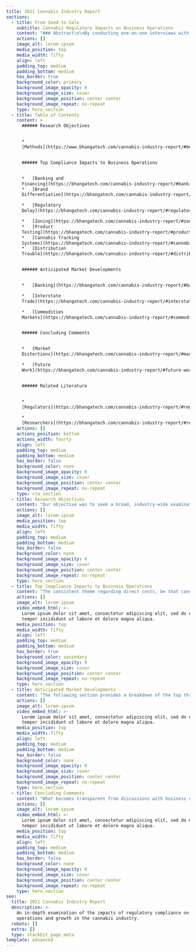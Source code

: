 ```yaml
---
title: 2021 Cannabis Industry Report
sections:
  - title: From Seed-to-Sale
    subtitle: Cannabis Regulatory Impacts on Business Operations
    content: "### Abstract\n\nBy conducting one-on-one interviews with cannabis industry executives in a sample of five recreational states, we are able to obtain a qualitative understanding of the consequences of state regulatory compliance on operations and growth. Interviews included the full range of license types, from Producer to Retail, in order to understand the implications of compliance for each stage in the cannabinoid product lifecycle. To balance the perspective of industry interviewees, we included interviews with state regulators in Washington and Oregon.\n\nThe most salient of issues consistently communicated by business operators related to banking and access to commercial financing. The interviews further indicate the regulated cannabis market -- both in terms of product liquidity and inventory prices -- is distorted due to state regulatory policies.\_ We conclude our work with a summary of the trajectory of markets as anticipated by industry participants, followed by commentary on the implications from our interviews. We observe that compliance with state regulations is hampering growth and, most importantly, the supply-price efficiencies expected in open free markets.\n"
    actions: []
    image_alt: lorem-ipsum
    media_position: top
    media_width: fifty
    align: left
    padding_top: medium
    padding_bottom: medium
    has_border: true
    background_color: primary
    background_image_opacity: 0
    background_image_size: cover
    background_image_position: center center
    background_image_repeat: no-repeat
    type: hero_section
  - title: Table of Contents
    content: >
      ###### Research Objectives


      *  
      [Methods](https://www.bhangatech.com/cannabis-industry-report/#methods)


      ###### Top Compliance Impacts to Business Operations


      *   [Banking and
      Financing](https://bhangatech.com/cannabis-industry-report/#banking-and-financing)  
      *   [Brand
      Differentiation](https://bhangatech.com/cannabis-industry-report/#brand-differentiation)

      *   [Regulatory
      Delay](https://bhangatech.com/cannabis-industry-report/#regulatory-delay)

      *   [Zoning](https://bhangatech.com/cannabis-industry-report/#zoning)
      *   [Product
      Testing](https://bhangatech.com/cannabis-industry-report/#product-testing)
      *   [Cannabis Tracking
      Systems](https://bhangatech.com/cannabis-industry-report/#cannabis-tracking-systems)
      *   [Distribution
      Trouble](https://bhangatech.com/cannabis-industry-report/#distribution-trouble)


      ###### Anticipated Market Developments


      *   [Banking](https://bhangatech.com/cannabis-industry-report/#banking)

      *   [Interstate
      Trade](https://bhangatech.com/cannabis-industry-report/#interstate-trade)

      *   [Commodities
      Markets](https://bhangatech.com/cannabis-industry-report/#commodities-markets)


      ###### Concluding Comments


      *   [Market
      Distortions](https://bhangatech.com/cannabis-industry-report/#market-distortions)

      *   [Future
      Work](https://bhangatech.com/cannabis-industry-report/#future-work)


      ###### Related Literature


      *  
      [Regulators](https://bhangatech.com/cannabis-industry-report/#regulators)

      *  
      [Researchers](https://bhangatech.com/cannabis-industry-report/#researchers)
    actions: []
    actions_position: bottom
    actions_width: fourty
    align: left
    padding_top: medium
    padding_bottom: medium
    has_border: false
    background_color: none
    background_image_opacity: 0
    background_image_size: cover
    background_image_position: center center
    background_image_repeat: no-repeat
    type: cta_section
  - title: Research Objectives
    content: "Our objective was to seek a broad, industry-wide examination of cannabis participants because far too often states are treated independently. Indeed, the most accurate reports available on the cannabis industry are often published by state regulatory boards themselves in order to meet legislative mandates. These reports are therefore solely focused on a single state. Indeed, most state-produced research on the cannabis industry does not focus on the business consequences for operators due to regulations. Instead, state policy researchers focus on either macro-economic factors such as raw THC produced or canopy grown with future forecasts. In other instances, researchers focus on addressing public health or social perception changes.\_\n\nWhile a state-centric perspective is appropriate for many examinations due to the patchwork of legalized markets across the US, this technique fragments the potential of examining the meta-trends within the cannabis industry. This lack of focus on the economic and financial consequences presents a clear gap in current research.\_\n\nWithout exception, cannabinoid products are among the most heavily regulated and taxed consumer products available in the US. This implies that business owners and operators are experiencing real costs associated with compliance. What are they?\n\nWe attempt to answer this with a motivating interview question: \"How does compliance with state regulations impact business operations and growth?\"\n\n### Methods\n\nBecause each point in the lifecycle of a cannabinoid product (\"seed to sale\") is tracked by all states, we did not limit our examination to a particular license type. Instead, we sought the perspective of established businesses at each stage.\_\n\nIn order to obtain first-hand information from business operators, we conducted one-on-one interviews with established cannabinoid operators. These interviews were unsolicited -- we conducted direct outreach seeking individuals who were managing business operations and willing to participate in the research.\_ Of 100 businesses contacted, we obtained 12 partial interviews and 16 complete interviews. While our hope was for a minimum of 30 *completed* interviews, we felt the data collected thus far were still significant and worth sharing before any insights grew stale.\n\nBecause our examination sought to understand the trends and trajectories for markets, we attempted to select states at varying stages of maturity. Maturity in this context is tied to the development of the regulated market, rather than the illicit market ecosystem. Attempting to gauge the maturity of an unregulated market's ecosystem (production, distribution, consumption) would be a quixotic task as little data are available and market participants are not directly identifiable. While we concede that an existing illicit market likely contributes to the trajectory of a regulated market's development, this is an unknowable quantity. Moreover, the state's legal regulations directly shape the legalized consumer market's development as it is through the regulated market processes that direct retail activity is possible. In our opinion, the legislated regulations are strict enough to make the existence of the unregulated market's operational efficiency a moot point -- legal operators *cannot* function in a similar way as illicit operators, so it is a matter of comparing apples to robots.\_ What is *measurable* in this context is *the experience of the legal operator since inception*.\_\n\nWe view a state’s existing *medical* cannabis program in a similar light. That is, the transition effects from an existing Medical Cannabis program were excluded on the basis that the medical program existed in each state *prior* to recreational status, thereby acting as a *loose* control condition among all participating states. We cannot construct a laboratory with exactly controlled pre-recreational states, though we can evaluate the *recreational* status as similar enough to act as an acceptable control among the states.\_\_\n\nTo establish a baseline understanding of the nation-wide trends in cannabis at varying degrees of market maturity, we selected key markets for examination: CA, CO, OR, MA, WA.\n"
    actions: []
    image_alt: lorem-ipsum
    media_position: top
    media_width: fifty
    align: left
    padding_top: medium
    padding_bottom: medium
    has_border: false
    background_color: none
    background_image_opacity: 0
    background_image_size: cover
    background_image_position: center center
    background_image_repeat: no-repeat
    type: hero_section
  - title: Top Compliance Impacts to Business Operations
    content: "The consistent theme regarding direct costs, be that cannabis product testing, plant tagging, harvest tracking, or simple CTS data entry, is that they are largely resolvable with an employee hire. This was a surprising finding as we speculated that operational demands would be considered heavy even in light of employee hires. While our objective was to find the direct consequences of compliance on operations, our interviews revealed that the *indirect effects of existing regulations were more salient for businesses* than the direct. The following sections summarizes these salient issues expressed by interviewees in order of relative salience to the interviewees.\n\n### Banking and Financing\n\nEach operator in some form brought up banking or commercial financing, without exception. This problem, originating exclusively on the federal level, remains the bugbear for the industry with multiple secondary consequences.\_\_\n\nWhile state regulators expressed a direct interest in attempting to help cannabis operators, there is only so much a state government can do in light of federal regulations regarding cannabis as a Schedule I controlled substance. This is likely no surprise to any reader. As it stands, banking services for any cannabis related business are generally restricted to in-state credit unions. Banking services for multi-state operators (MSOs) remain exceptionally rare and reserved for the largest and well-funded enterprises, often publicly traded operations.\n\nDespite the status of banking, interviews with state regulators in WA and OR indicate *satisfaction with the trajectory of banking* penetration among cannabis operators. WA cited 99% of taxes collected come in the form of a check, a strong leading indication of business banking services. Operators, however, see the situation as expensive with monthly banking services a noticeable line-item, especially compared to the range of banking services offered to them versus traditional commercial banking options (cash deposits, transfers, payroll). This trend was not as noticeable regarding insurance costs, as no cannabis operators expressed insurance as onerous.\n\nBeyond expensive basic banking services, obtaining financing opportunities remains an extremely salient challenge for business operators, particularly due to the lack of acceptance of cannabis as an equal-risk operation to other legal manufacturing, wholesale or retail operations. Banks simply restrict or outright deny access to traditional commercial lending such as obtaining lines of credit against equipment or real estate. We explore potential consequences of this structure in our commentary, “Market Distortions.”\_\n\n### Brand Differentiation\n\nMultiple operators, from production to retail, expressed an interest in brand development. From their perspective, cannabis is competitive regardless of which segment of the industry one operates in and that long-term brand differentiation will be needed to sustain future growth. We summarize below, by operator type, the expressed obstacles to brand development.\_\n\nFor retailers, concerns focused on consumer access to products including how regulations impacted customer experience or inadvertently perpetuated negative social stigmas. An example of perpetuating social stigma is rules pertaining to product accessibility: cannabinoid products cannot be viewable from public spaces, resulting in boarded up windows, typically a sign of antisocial behavior. This later problem is tightly coupled to zoning restrictions (below), though is also impacted by state-mandated licencing constraints.\_\n\nIn the case of production operations, their ability to develop a deep customer relationship (\"brand\") is severely constrained by the total canopy of production. That is, a single grow operation which may feel it has a competitively advantaged product (\"flower\", “genetics”), cannot supply enough dispensaries to develop the penetration needed to build a consistent supply that can translate into a *Brand*. That is, the supply constraint prevents the retail penetration necessary for a consumer recognition of a grow-operation. As explored further in “Market Distortions” (below), the value of cannabinoid products in any form are directly tied to the artificial supply constraints imposed by canopy licensing limits. Licensing and premise requirements (security, facilities, etc) perpetuate the cost-skew.\n\nWere those canopy limits or facility constraints removed, the per-unit cost of a cannabinoid product would demonstrably drop. We speculate that while production operations would then be positioned *hypothetically* to expand operations sufficiently to develop consistent market penetration which *may* result in consumer brand awareness, we feel it is *more likely* that cannabis would rapidly come into alignment with other farming commodities: less branding on base products and more on refined or finished goods. In that scenario, the processing and edibles operators would be better positioned for long-term brand development, as would retail locations focused on a differentiated consumer experience, such as seen with Starbucks or McDonalds compared to generic coffee or burger operations.\n\nFor processing companies, the obstacles were generally restricted to typical product-differentiation needs: proper penetration into retail spaces and reliable supply lines. These are, in effect, issues regarding capitalization and operational scale. Regulatory compliance was not characterized as impactful on brand development.\_\_\n\nThe exception to this desire for brand development was with the Wholesale and Logistics licenses due to their B2B focus. However, multiple wholesale operators expressed their service differentiation as a close collaboration with producers and processors in developing *their* brands. The wholesale operators included in our interviews expressed prior experience in logistics that they leveraged into the cannabis trade. Many participants expressed this experience provided them the proper perspective on cannabis as a *commodity*, a perspective in the opinion of the interviewees that is not frequently shared by other license holders such as dispensaries and producers. Indeed, many of the wholesale operators expressed auxiliary business services focused within industry and operational consulting as a primary value proposition for producers and processors. In this way, the wholesalers frequently positioned themselves in our discussions as business partners for producers and processors in which all businesses’ success have a soft dependency on one another. That is, each company’s growth is intertwined with the others. Examples include a need for coordinating pricing, guidance on packaging and the maintenance of relationships with dispensaries.\_\_\_\n\n### Regulatory Delay\n\nOverarching many discussions, interviewees highlighted the delays their businesses experienced in navigating regulatory compliance. Be it in Colorado, Oregon or Massachusetts, participants were most impressed by the lengthy process initial set up required. Some participants were looking to expand but were hampered by the application and zoning requirements. In Oregon and Washington, applications for new cannaprenueres have been effectively turned off. Washington, at the time of writing, has no plans to lift the application mortuarium. Oregon only recently (April 2021) began re-evaluating applications which were submitted prior to a state legislative moratorium that went into effect in 2018. *Three years of delay*. These are only the largest, most salient of delays for operators.\_\n\nInterviewees also expressed frustration with local municipalities, particularly in the earliest days of recreational authorization. One interviewee explained the situation as a result of local governmental officials (city, county) who are navigating the new legislation on the state- and city-levels at the same time the entrepreneurs who are attempting to launch their businesses. This results in local officials being poorly equipped from an *experiential* level -- they simply do not know how to properly implement the state, count and city ordinances. That lack of domain experience directly impacts the entrepreneurs.\n\nClearly the *costs* to the business and entrepreneur due to regulatory delay are salient and quantifiable. In the case of a producer seeking to expand canopy, she applies for another license *after* securing the land, *after* designing and constructing regulation-compliance infrastructure (facilities, security, etc), and *after* establishing insurance, water rights and more. The cost of a three-year delay in this case is the cost of the land, property taxes, insurance for *three years*.\_\n\nInterviewees did not express a perspective that this situation would change, particularly in challenging states such as California. We believe this is among the most salient impacts on the development of the cannabis market as a whole and explore the consequences further in our commentary, “Market Distortions”.\n\n### Zoning\n\nDue to state legislative structuring, many local municipalities possess direct discretion over cannabis production, processing and retail within their jurisdictions. Likely also not a surprise for any reader, the interaction effects from state licensing opportunities that must also meet county and city-level guidelines results in a myriad of complications for founding entrepreneurs. The interviewees expressed growth as exceptionally constrained from a retail, consumer-distribution perspective. Because cities frequently restrict the real estate opportunities for each license type, allowing some licensed activities, not others, or none at all, the viable locations for cannabis businesses is restricted, thereby limiting the overall opportunity for market development.\n\nWhether this was good or ill depended on the perspective of the interviewee. Some business operators expressed satisfaction with this arrangement as they were already established, providing them the operational and experiential perch from which to expand operations. However, other operators expressed extreme frustration at zoning requirements that prevent business expansion.\_\_\_\n\nIn some cases the zoning requirements, on top of regulatory requirements, result in extensive business burdens that operators often characterized as comical. One interviewee explained his business’s need to obtain wholesale licensing in order to move his harvested product to a proper drying and curing area, the latter of which were located at a different facility due to local *municipal* requirements. (see “Market Distortions”)\_\n\n### Product Testing\n\nCannabinoid testing stood out as a consistent issue for Producers and Processors. While the costs are largely passed to consumers, business operators directly experienced them as direct business costs. Dual-licensed Producer-Processors express a feeling of a double- or triple-whammy of testing their inventory at harvest as well as post-processing. The intentions of state legislation are clearly aimed at providing consumer safety measures, an important benefit of an open market over an illicit, unregulated market. We cannot provide guidance on whether testing is excessive or whether testing methodologies should be modified.\n\nSome interviewees associate testing as merely another layer of tax. Participants who openly expressed this perspective typically accepted it as merely a cost of business, one borne by all participants. Under this perspective, the business operators expressed compliance as merely a throttle on the pace the business can operate at rather than conferring any tangible competitive disadvantages. Nonetheless, the pace of activity is a determinant in business growth, so operators often saw the business processes pre- and post-testing as critical areas for operational advantage.\_ In other words, operators know they are all facing the same regulatory requirements, so if they are to obtain any meaningful market advantage, it has to occur through operational excellence. Interviewees frequently stated this as based on their experience since the recreational market started, seeing the *non-professional* entrepreneurs folding due to a lack of understanding in the critical role process plays in their business’s success.\_\_\n\n### Cannabis Tracking Systems\n\nEach regulated market, varying by state, utilizes a \"Cannabis Tracking System\" (CTS). This CTS is a piece of software provided by a vendor for the purposes of tracking cannabis products from seed-sprouting to end consumer sales (\"seed to sale\"). There are a few prominent vendors, such as Metrc, LeafLogix and BioTrac.\n\nFrom the perspective of regulators, the CTS is the mechanism for monitoring market activity. It is a mechanism for maintaining an understanding of production volumes and end consumer purchases, with the end goal of moving cannabis consumption from an illicit to a regulated market. The CTS is merely a necessary tool for monitoring this objective.\_\_\n\nFrom the perspective of business operators, there is a begrudging understanding of the CTS's implicit need and use. However, many operators expressed consternation at the operational points at which the CTS comes into play. Each operator, without fail, recognized the CTS as an operational burden, though not as a direct hamper on growth itself.\n\nHiring is the status-quo panacea for CTS data-entry. Outside retail environments, software is not viewed as a viable solution to increasing operational efficiencies. This was a surprising insight to us authors. The reason for this perspective depends on the operator type.\n\nFor producers, software frequently acts as an additional layer of obligation that interferes with the actual growing. While there is software to help with the monitoring and optimization of growing conditions over time through intensive data collection, no producer participant expressed using software for these purposes. The existing required CTS for each state was sufficient for their needs. Producers were focused on growing, not data collection.\n\nWe cannot confirm, though our interviews provide enough insight to speculate, that part of the reluctance to embrace technology as an automation tool comes from the very background of most existing cannabis industry participants: non-technical fields. For example, prior to the legalization of cannabis production within a state, experienced growers were doing so in an opaque economy. These growers were optimizing plant yield and flower quality for decades like all good farmers for millennia before: carefully monitoring the conditions and making small changes to measure the output. When a state flips to a regulated recreational market, these same growers who have never had a use for software before are faced with the prospect of using the state's CTS or doubling-down and using the state CTS *and an additional piece of software* for optimizing data collection. The former is often the choice as there is no pressing need for advanced software when growth canopies are artificially enforced. The exception to this is likely found in only the largest of indoor growing operations. Our interviews unfortunately did not allow for a confirmation of this intuition.\n\nFor wholesale and distribution operations, ancillary software for business operations was consistently a no-go. Each interview participant expressed that all existing cannabis-focused wholesale software vendors either didn't consider their use cases (and so were not viable at all) or were inadequately equipped to deal with the volume or complexities of wholesale businesses. Much of the short-comings expressed related to state CTS obligations regarded manifest generation as well as tools for inventory auditing. The latter is focused on in \"Distribution Trouble.\" Other notable concerns from wholesalers were on the out-of-the-box tools for integrating with state CTS programs or managing rolling inventory audit processes and record reconciliation issues experienced with third-party vendors who integrated with state CTSs.\_\n\nFor dispensaries, there is a pressing need for software that interacts with or manages the Point of Sale. Because consumer transactions occur both at a higher rate than most non-retail license operations, and with a broader range of SKUs, there is a more clear business need for a POS system. We suspect that the higher maturity of POS systems generally reinforces the adoption of auxiliary software tools. This aligns well with our intuitions around a retail experience. Despite the adoption of POS and cannabis-specific inventory tools, our interviews indicate the existing software vendors focused on cannabis retail operations are *not* providing clear competitive advantages. The only standout market incumbent that was not also a state CTS provider was FlowHub.\n\nFrom the perspective of software, the industry appears *adequately* satisfied with existing CTSs despite highly consistent complaints around usability.\n\nRegarding state CTS software providers (Metrc, BioTrack, etc), there is a market distortion highlighted by state legislation: a state-created software monopoly. Because each state requires a CTS in order to meet its legislative mandate to track cannabinoid products from seed-to-sale, they require a centralized data store for on-going monitoring and auditing efforts. The state, through existing RFP processes, elects a single vendor for this purpose. As one may hypothesize from basic economic theory, a monopolistic entity has little market incentive to innovate. This results in a *minimally adequate product* -- the software and service provided by the state appointed CTS meets the base requirements for each state's legislative requirements and nothing more. Operators bear the burden of vendor-lock such that the provider (Metrc et al) have no economic incentive to improve their existing product, and the consumers (business operators) must use the product. This situation will likely remain the case until cannabis regulatory restrictions lessen extensively or policy updates such as interstate commerce require a more open software market.\n\n### Distribution Trouble\n\nFor wholesale and courier businesses, the most expensive compliance operation is related to Manifest generation. A manifest is a document detailing the inventory being transferred between any two licensed businesses. It includes the driver information, the time of departure and estimated time of arrival and often the *route* traveled by the driver. While state requirements vary, each state consistently requires the shipping manifest for any location-to-location cannabis movement. While operators in some states expressed the overhead for manifests was not too onerous, operators in Oregon expressed extreme frustration about Manifest requirements. Operators in Oregon explained that because shipping must be in order, with routes for all \"end of day\" deliveries reflected in the \"start of day\" deliveries, any alteration of route caused by a new order coming in prior to shipping, resulted in extensive human work to update the manifests. This is also a problem for operational optimization because delivery drivers cannot receive updated routes while in the field.\n\nThe example in Oregon was not a universally shared constraint; however, each logistics operator mentioned manifests as a salient issue. As with many compliance-constraints discussed thus far, *the solution to this problem was an employee hire*. Many logistics firms also address this problem through business-to-business relationships. Interviewees indicate cannabis is a people-relationship driven industry. One example of this relationship building was a focus on developing consistent cadences for delivery from producers (or processors/wholesalers) to dispensaries. This approach to consistency and reliability directly reduced costs for operators.\n\nMany businesses, be it traditional wholesale or courier-only, simply create order-by deadlines which dispensaries or processing facilities need to follow. This is a standard practice in most retail-vendor environments, implying that outside the need for manifest generation and strict business policies, there is little differentiating the cannabis industry from traditional wholesale participants. The most salient concern for wholesale operators was the prospect of growth long-term and *reliable* *suppliers*.\n"
    actions: []
    image_alt: lorem-ipsum
    video_embed_html: >-
      Lorem ipsum dolor sit amet, consectetur adipiscing elit, sed do eiusmod
      tempor incididunt ut labore et dolore magna aliqua.
    media_position: top
    media_width: fifty
    align: left
    padding_top: medium
    padding_bottom: medium
    has_border: true
    background_color: secondary
    background_image_opacity: 0
    background_image_size: cover
    background_image_position: center center
    background_image_repeat: no-repeat
    type: hero_section
  - title: Anticipated Market Developments
    content: "The following section provides a breakdown of the top three most anticipated developments as expressed by the interviewees. Where appropriate we provide a brief comment on the barriers to that development and a rough estimate on its feasibility given current legislation and public sentiment.\_\_\n\n### Banking\n\nMany operators are optimistic legislation will change at the federal level. Many expressed confidence that it can only be a matter of time before political pressure from industry actors will force federal guidance to mitigate the risk to financial institutions. For example, wholesale operators as well as producers mentioned the H.R. 1996 (\"SAFE Banking Act\") as potentially more likely under a Biden/Democrat led legislative body, though the current impasse on the Senate level clearly makes this still an outside possibility. Further, the operators believe that pressure will come from a social equity standpoint because current financing options that are available carry rates characterized as \"cutthroat\" and \"loan shark\".\n\nIf one objective of the legalization effort is to repair social damage created in the \"War on Drugs,\" then creating an environment in which former social victims (cannabis industry participants or illicit market consumers) would be authorized to access the market but at the risk of extreme debt burdens is self-defeating. As expressed by the interviewees, one mechanism to alleviate this problem is to authorize banking opportunities for legally regulated cannabis businesses such that basic commercial lending from established FDIC banks becomes available. In this vein, interviewees are envisioning existing proposals such as the SAFE Banking Act as an example, often cited by name. Interviewees frequently expressed dismay at the current state and anticipate major banking and finance reform on the three- to five year horizon.\_\_\n\n### Interstate Trade\n\nA surprising insight for us authors was how focused many interviewees were on the prospect of interstate commerce. Discussions with every license type frequently lead to interstate trade. One interviewee characterized the situation by stating that interstate commerce is already occurring for cannabis products, including international export. It simply occurs in an unregulated fashion. One state regulator confirmed the continued existence of an illicit market but said that 90% or more is intended for out-of-state export. This means that all market participants see interstate trade as a given. And, moreover, from the perspective of interviewees, interstate trade is a natural progression in the development of the *regulated* cannabis industry.\_\n\nRegardless of license type, multiple business operators expressed seeing interstate trade opportunities as *more tangible than rectifying banking regulations*. This may be a reflection of the optimism for the business owners to exploit higher-priced markets to achieve personal growth goals or to liquidate a \\[perpetual] oversupply than actually substantiated regulatory factors for their belief. We characterise it in this way because of the matter-of-fact manner in which interstate trade emerged in discussions.\_ In either case, the operators were keen to understand what *other* state operators and regulators were thinking with regards to trade.\n\nWithout overly digressing, it is worth noting the tremendous barrier to interstate trade. The current obvious elephant is federal restrictions on interstate transport due to the controlled substance scheduling and interstate highway restrictions. However, that is a seemingly simple change that would still largely result in a state-driven restriction on interstate trade. Because the entire structure of a state's domestic cannabis production and sales engine requires a constrained market, it is necessary to *maintain* tight supply controls to *maintain consistent tax revenue*. We explore this in more detail in our commentary, “Market Distortions.”\_\n\nIn either case, these market *desires* for interstate trade all occur in the backdrop of a regulated market with state tracking. Interstate commerce presumes these systems can properly integrate with other state tracking. Interviews, both with operators and regulators, indicate that current state software and data infrastructures are not equipped to manage a transition to interstate commerce. We authors expect lengthy delays with extensive litigation between state bodies vis-a-vis tax revenue remittance and reconciliation and CTS integration.\_\n\n### Commodities Markets\n\nWhile only a couple interviewees directly discussed future markets in terms of existing commodities markets, the theme of interstate commerce implied a more consistent market for exchange is needed. Some operators felt that the \"real money\" was going to be made through commodities markets, others felt there was simply a need for a consistent process for market liquidity -- meaning, a need for a contract based exchange for clearing cannabis inventory, be that on the producer-side or post-processing. For the unfamiliar reader, contractual clearing involves the creation of a contracted exchange rate for a commodity. These contracts are often referred to as ‘futures.’ For example, a producer agreeing to sell five pounds of cannabis for $1500 per pound on February 15, 2022 would represent a *future* purchase agreement.\_ If you’ve ever heard of the price of pork bellies or wheat, marketplaces for these contracts are utilized to report those prices.\_\n\nAs it stands, one major barrier to this is the rapid increase in available strains. While outside the scope of our work, a cursory glance at available products shows hundreds of available strains. Moreover, grow conditions vary site-by-site, producing a greater variance in underlying commodity quality than one would see in other markets such as tobacco, milk or even crude. Without an industry adopted standard for grading cannabinoid products, any market based exchange will face extreme challenges in honoring contracted product quality. It does not seem likely the states will provide this guidance, though they do possess much of the industry-wide data that could make cannabinoid product grading feasible. Among industry participants, the lab providers seem best positioned to capture this market opportunity.\n\nAnother primary obstacle to a commodities market is interstate trade itself. If that barrier is not alleviated, then the best market participants can expect with regards a commodities market is the product batch-level services currently provided on a state-level, typified by providers like LeafLink. For readers unfamiliar with LeafLink, they are a subscription-based marketplace in which producers (and wholesalers or processors) may list their bulk products for purchase by dispensaries. It was beyond the scope of our research to conduct an in-depth analysis of LeafLink. Nonetheless, when LeafLink did come up as an option for market liquidity, it was seen as the sales mechanism of last resort, with on-going established relationships the primarily preferred mechanism for vendor relations.\n"
    actions: []
    image_alt: lorem-ipsum
    video_embed_html: >-
      Lorem ipsum dolor sit amet, consectetur adipiscing elit, sed do eiusmod
      tempor incididunt ut labore et dolore magna aliqua.
    media_position: top
    media_width: fifty
    align: left
    padding_top: medium
    padding_bottom: medium
    has_border: false
    background_color: none
    background_image_opacity: 0
    background_image_size: cover
    background_image_position: center center
    background_image_repeat: no-repeat
    type: hero_section
  - title: Concluding Comments
    content: "What becomes transparent from discussions with business operators is that current state regulatory practices *are* hampering growth, though not those initially hypothesized by us researchers. To wit, while regulatory compliance does result in higher staffing needs, higher base costs of business (from banking to security) and higher capital requirements (proper liquidity), our interviewed business operators largely transfer these costs to consumers. They may express *frustration* with the high costs of business but ultimately pass those costs onto their consumers.\_\n\nThere is a parallel cost that is implied by our interviews: *early* market entrants avoid *late* market costs.\_ We refer to this phenomenon as a *market distortion* and explore this topic, in our concluding comments, as a set of *observations only*. Our hope is future research may illuminate the validity of these observations. In short we ask, both directly through written, legislative restrictions and indirectly through the policy decisions originating from the executive branch, are state regulations perturbing market development?\n\n### Market Distortions\n\nBecause of the variance in the location and time in which recreational markets are authorized within the US, we are able to observe market development in a fairly controlled fashion. Due to state and federal legislation barring interstate commerce, each market acts independently from all other markets. This environment creates an exceptionally rare opportunity to study the development of a consumer market as most products are nationally, if not globally, broadcast simultaneously. This effectively results in an increased observable signal from the controlled, *captive* recreational cannabis market. While there are important distinctions in each state's individual implementation of the regulated markets, particularly regarding the license types available and the business activities authorized by those licenses, these differences largely do not impact consumer purchasing experiences because across all states the Retail licenses is the only authorized license type to interact directly with customers.\_\n\nFrom our perspective, most markets appear to experience similar problems over time regardless of legislative structure: a consistent multi-year increase in the supply of cannabinoid products outstripping demand, which is itself bottlenecked by retail dispensary locations. In some cases, such as in California, the regional and municipal governmental bodies generate a very salient impact on the development of these markets *because* *local municipal governments may outright ban recreational cannabis businesses*. Or, in the less pernicious form, to restrict the range of cannabis business permitted such that only small corridors of activity are possible. By making these zoning requirements on the local level, coupled with the state-level application mandates and issuance controls, the cannabis industry is hamstrung in its development. Regardless of the state in question, in our opinion, there is no other conclusion to make than that the cannabis industry does not operate as a free-market. State regulators, by legislative mandate, *directly manage* the supply and liquidity of each state’s cannabis market in a centralized, command economy manner.\n\nAs relates to our research, interviewees effectively communicated a white-knuckled grip on the business trying to steer multi-year market fluctuations in prices related to rapid supply changes. Operators in Oregon, for example, expressed a keen awareness of seasonality effects due to outdoor canopy harvests. Moreover, most participants expressed long-term concerns about supply and the trajectory of wholesale prices, all of which directly impact the viability of cannabis businesses at large. Interviews generally implied a strong sensitivity to future state regulation policies that may adversely hamper growth, on top of the current issues manifested through existing policies.\_\n\nIn our opinion it is key to understand that the strict control on the volume of cannabinoid products produced is *precisely* the mechanism states utilize to stabilize predictable tax collection from cannabinoid product sales. Without the severe restrictions on production via canopy and zoning requirements, and to a lesser extent retail sales locations, the base price for cannabis products would continue to fall, despite continued increases in consumer demand. Falling end-consumer prices directly impacts the expected tax revenues, save an increase in tax rates which are already at historic highs for any commodity category.\_\n\nTaking a step back, we see the historic illegality of cannabis is what kept its production to low levels, with dispersed growers hiding via small-batch production. That small-scale, hidden production process resulted in high prices. There is nothing inherently difficult about cannabis as a *crop* that justifies prices at current levels, save the constrained supply. The legalization of the product is then caught in an economic conundrum which invariably forces states to maintain domestic production and avoid interstate commerce--an influx of supply from a low-cost production state such as OR, CA or WA, could dramatically impact end-consumer prices and existing in-state producers. While states attempt to stave off the effects of economics by manipulating license issuance, their research confirms basic economic principles of supply-demand price elasticity such that lower consumer prices resulted in higher consumption as measured by purchase volume.\_\n\nThus, when we evaluate our forward-looking statements regarding interstate trade, we see such a change requires a reconciliation of tax revenue, likely in the form of tariffs. Through existing state legislation, the states created a captive market, both in production and retail, that now *requires that captive market status to be maintained indefinitely or risk dramatic market shocks in price*. The state’s objective in a reconciliation scheme, therefore, is to eliminate the advantages of interstate commerce. With the cannabis industry not only providing large tax windfalls but also employing thousands of people per state, such a change-risk from interstate commerce becomes more and more untenable due to market entrenchment.\_\n\nThis is of course all within the context of an on-going illicit market that persists in each state we evaluated. The states need to induce market players to *switch* from the illicit market (or put them “out of business”) by creating an economic opportunity for entrepreneurs while *also* maintaining high, predictable tax revenue. This is effectively a walking contradiction. If elimination of the illicit market were the goal, the price of cannabinoid products should fall in alignment with other similar crop products such as tobacco, rather than utilizing a benchmark comparison between regulated and unregulated “bulk cannabis” to measure success. The benchmark for *eliminating* an illegal activity cannot be *matching the price* for consumers, there has to be an inducement for full switch. That means *lower-than-illicit-market* prices.\_\n\nFrom zoning to delays in license issuance to outright mortuariums on licensure (Oregon, Washington), state regulators are managing the economy through *direct and indirect policy* decisions.\_ What remains abundantly clear, in the opinion of the authors, is that existing cannabis legislation lacks an accounting of the secondary effects that result from the bills themselves. Policy makers and regulators, we suspect, are fully aware of these problems at least in outline.\_ In either case, the state bills create an environment in which market distortions should be expected. Worse yet, there appears to be little public or legislative will for rectifying this situation in any near-term capacity, be that from naivety or status-quo satisfaction. As long as states are able to maintain relatively high tax-revenue projections and the well-positioned businesses continue to profit from the existing arrangements, there will likely be no change. Cannabis consumers pay the ultimate cost for this arrangement, namely in the form of inflated prices. Incentivized by tax revenue needs exacerbated by decades of state budget shortfalls and the 2020 Covid pandemic, we fully expect the economic distortions will persist for another decade or longer.\n\n### Future Work\n\nIn addition to the economic market development consequences explored above, there is a clear gap in research connecting meta-trends emerging in the regulated US cannabis market, particularly as pertains to the financial and economic impacts of individual state policies.\_ A framework for future examinations should attempt to focus on the interstate trends within three general domains: (1) commodity price trends ; (2) social equity and entrepreneurial access \\[due to licensing and financing access]; (3) public and social trends as pertains to use of cannabinoid products and mental health.\_ An ideal framework would be capable of accommodating and indeed integrating both a qualitative assessment as conducted here as well as quantitative inputs such as business performance metrics. While privacy constraints may make this later need more difficult to obtain, we believe an accounting that aligns actual operational performance with participant perspectives will be particularly enlightening.\_\n\nThere is also a pressing need to understand the obstacles new and *pending* market entrants are experiencing, particularly in the context of social equity. As explored in our comments above, we feel the well-heeled private citizens are the ones benefiting most from the recreational cannabis market, while the socio-economically disadvantaged are paying a higher “market entry fee” simply because the time to capitalization was higher, delaying the entrepreneur's ability to enter the market.\_ \n"
    actions: []
    image_alt: lorem-ipsum
    video_embed_html: >-
      Lorem ipsum dolor sit amet, consectetur adipiscing elit, sed do eiusmod
      tempor incididunt ut labore et dolore magna aliqua.
    media_position: top
    media_width: fifty
    align: left
    padding_top: medium
    padding_bottom: medium
    has_border: false
    background_color: none
    background_image_opacity: 0
    background_image_size: cover
    background_image_position: center center
    background_image_repeat: no-repeat
    type: hero_section
seo:
  title: 2021 Cannabis Industry Report
  description: >-
    An in-depth examination of the impacts of regulatory compliance on
    operations and growth in the cannabis industry. 
  robots: []
  extra: []
  type: stackbit_page_meta
template: advanced
---
```

